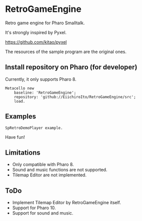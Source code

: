 # RetroGameEngine
Retro game engine for Pharo Smalltalk.

It's strongly inspired by Pyxel.

https://github.com/kitao/pyxel

The resources of the sample program are the original ones.

## Install repository on Pharo (for developer)
Currently, it only supports Pharo 8. 

```
Metacello new
    baseline: 'RetroGameEngine';
    repository: 'github://EiichiroIto/RetroGameEngine/src';
    load.
```

## Examples

```
SpRetroDemoPlayer example.
```

Have fun!

## Limitations
- Only compatible with Pharo 8.
- Sound and music functions are not supported.
- Tilemap Editor are not implemented.

## ToDo
- Implement Tilemap Editor by RetroGameEngine itself.
- Support for Pharo 10.
- Support for sound and music.
